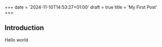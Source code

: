 +++
date = '2024-11-10T14:53:27+01:00'
draft = true
title = 'My First Post'
+++

## Introduction

Hello world